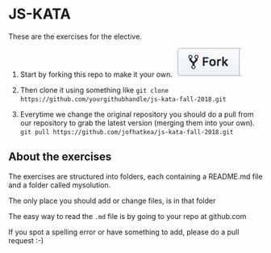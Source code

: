 # JS-KATA

These are the exercises for the elective.

1.  Start by forking this repo to make it your own.
    ![the fork button](gfx/fork_button.png "The Fork Button")

2.  Then clone it using something like `git clone https://github.com/yourgithubhandle/js-kata-fall-2018.git`

3.  Everytime we change the original repository you should do a pull from our repository to grab the latest version (merging them into your own).
    `git pull https://github.com/jofhatkea/js-kata-fall-2018.git`

## About the exercises

The exercises are structured into folders, each containing a README.md file and a folder called mysolution.

The only place you should add or change files, is in that folder

The easy way to read the `.md` file is by going to your repo at github.com

If you spot a spelling error or have something to add, please do a pull request :-)
